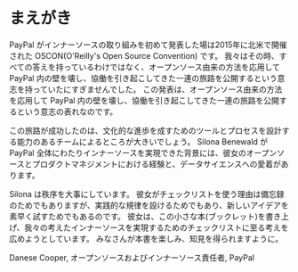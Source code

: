 <!-- # Foreword -->
# まえがき

<!-- PayPal first spoke about its InnerSource journey at OSCON North America in 2015. We didn’t claim to have all the answers, just a will to experiment and openly report on our findings as we went about our journey to adopt open source methodologies within PayPal to reduce engineering silos and increase cross-stack collaboration. -->
PayPal がインナーソースの取り組みを初めて発表した場は2015年に北米で開催された OSCON(O'Reilly's Open Source Convention) です。
我々はその時、すべての答えを持っているわけではなく、オープンソース由来の方法を応用して PayPal 内の壁を壊し、協働を引き起こしてきた一連の旅路を公開するという意志を持っていたにすぎませんでした。
この発表は、オープンソース由来の方法を応用して PayPal 内の壁を壊し、協働を引き起こしてきた一連の旅路を公開するという意志の表れなのです。

<!-- A key part of our InnerSource journey has been building a team capable of designing tools and processes that can help us make this cultural shift. Silona Bonewald’s experience with open source and with product management along with her love of data science made her the ideal person to implement InnerSource across all of PayPal. -->
この旅路が成功したのは、文化的な進歩を成すためのツールとプロセスを設計する能力のあるチームによるところが大きいでしょう。
Silona Benewald が PayPal 全体にわたりインナーソースを実現できた背景には、彼女のオープンソースとプロダクトマネジメントにおける経験と、データサイエンスへの愛着があります。

<!-- Silona likes order. She makes checklists to ensure that she doesn’t forget small details, but also to establish implementation norms and streamline adoption of new ideas. She’s written this booklet to share some of the thinking that went into our InnerSource Implementation Checklist. We hope you enjoy it and benefit from it. -->
Silona は秩序を大事にしています。
彼女がチェックリストを使う理由は備忘録のためでもありますが、実践的な規律を設けるためでもあり、新しいアイデアを素早く試すためでもあるのです。
彼女は、この小さな本(ブックレット)を書き上げ、我々の考えたインナーソースを実現するためのチェックリストに至る考えを広めようとしています。
みなさんが本書を楽しみ、知見を得られますように。

<!-- Danese Cooper, head of Open and InnerSource, PayPal -->
<!-- textlint-disable -->Danese Cooper, オープンソースおよびインナーソース責任者, PayPal<!-- textlint-enable -->
